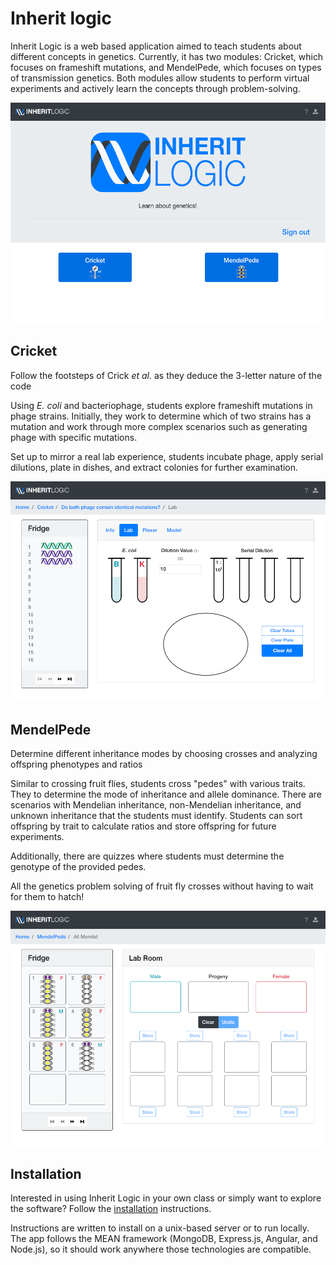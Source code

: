 # Inherit logic

Inherit Logic is a web based application aimed to teach students about different
concepts in genetics. Currently, it has two modules: Cricket, which focuses on
frameshift mutations, and MendelPede, which focuses on types of transmission genetics.
Both modules allow students to perform virtual experiments and actively learn
the concepts through problem-solving.

![Home page](public/img/home.png)

## Cricket

Follow the footsteps of Crick *et al.* as they deduce the 3-letter nature of the code

Using *E. coli* and bacteriophage, students explore frameshift mutations in phage
strains. Initially, they work to determine which of two strains has a mutation
and work through more complex scenarios such as generating phage with specific mutations.

Set up to mirror a real lab experience, students incubate phage, apply serial dilutions,
plate in dishes, and extract colonies for further examination.

![Cricket Lab Room](public/img/cricket-help/lab-room.png)

## MendelPede

Determine different inheritance modes by choosing crosses and analyzing offspring phenotypes and ratios

Similar to crossing fruit flies, students cross "pedes" with various traits. They to
determine the mode of inheritance and allele dominance. There are scenarios with Mendelian inheritance,
non-Mendelian inheritance, and unknown inheritance that the students must identify.
Students can sort offspring by trait to calculate ratios and store offspring for
future experiments.

Additionally, there are quizzes where students must determine the genotype of the
provided pedes.

All the genetics problem solving of fruit fly crosses without
having to wait for them to hatch!

![Mendel Lab Room](public/img/mendelpede-help/lab-room.png)

## Installation

Interested in using Inherit Logic in your own class or simply want to explore the software?
Follow the [installation](INSTALL.md) instructions.

Instructions are written to install on a unix-based server or to run locally. The app
follows the MEAN framework (MongoDB, Express.js, Angular, and Node.js), so it should work
anywhere those technologies are compatible.
